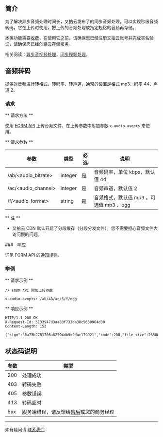 ## 简介

为了解决异步音频处理时间长，又拍云发布了的同步音频处理，可以实现秒级音频转码。它在上传时使用，把上传的音频处理成指定规格的音频再存储。

本类功能需要[收费](https://www.upyun.com/products/process#section-pricing)，在使用它之前，请确保您已经注册又拍云账号并完成实名验证，请确保您已经创建[云存储服务](/api/quick_start/)。

相关阅读：[异步音视频处理](/cloud/av/)，[同步视频处理](/cloud/sync_video/)。

## 音频转码

提供对音频进行转格式、转码率、转声道，通常的设置是格式 mp3、码率 44、声道 2。

### 请求

** 请求方法 **

使用 [FORM API](/api/form_api/#upload_args) 上传音频文件，在上传参数中附加参数 `x-audio-avopts` 来使用。

** 请求参数 **

| 参数       			| 类型       	| 必选  	| 说明                              	|
|-----------------------|---------------|-------|-----------------------------------|
| /ab/<audio_bitrate>   | integer		| 是  	| 音频码率，单位 kbps，默认值 44  		|
| /ac/<audio_channel>	| integer		| 是  	| 音频声道，默认值 2          		|
| /f/<audio_format>   	| string		| 是  	| 音频格式，默认值 mp3 。可选值  mp3 、ogg 	|

** 注 **

- 又拍云 CDN 默认开启了分段缓存（分段分发文件），您不需要担心音频文件大访问慢的问题。

###　响应

详见 FORM API 的[通知规则](http://docs.upyun.com/api/form_api/#notify_return)。

### 举例


** 请求示例 **

```
// FORM API 附加上传参数

x-audio-avopts: /ab/48/ac/5/f/ogg
```

** 响应示例 **

```
HTTP/1.1 200 OK
X-Request-Id: 5133947d3aa83f733da38c5630964d30
Content-Length: 153

{"sign":"6a73b2781706a62794db9c9dac179921","code":200,"file_size":23508491,"url":"\/audio.mp3","time":1494559280,"message":"ok","mimetype":"audio\/mpeg"}
```

<a name="status"></a>
## 状态码说明

| 参数       	| 类型       	|
|---------------|---------------|
| 200    		| 处理成功     	|
| 403   		| 转码失败 		|
| 405   		| 参数错误 		|
| 413    		| 转码超时	  	|
| 5xx    		| 服务端错误，请反馈给[售后](https://www.upyun.com/contact)或您的商务经理   	|

---------

如有疑问请 [联系我们](https://www.upyun.com/contact)